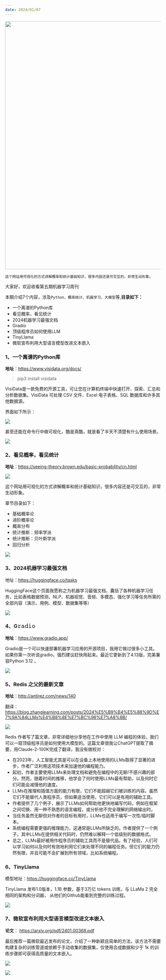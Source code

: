 ```yaml
---
date: 2024/01/07
---
```


<img src="https://my-wechat.oss-cn-beijing.aliyuncs.com/image-20240106231049384.png" width="800" />  

<small>这个网站用可视化的方式讲解概率和统计基础知识，很多内容还是可交互的，非常生动形象。</small>  

大家好，欢迎收看第五期机器学习周刊

本期介绍7个内容，涉及`Python、概率统计、机器学习、大模型`等,**目录如下：**

- 一个离谱的Python库
- 看见概率，看见统计
- 2024机器学习最强文档
- Gradio
- 顶级程序员如何使用LLM
- TinyLlama
- 微软宣布利用大型语言模型改进文本嵌入



### 1、一个离谱的Python库

**地址**：https://www.visidata.org/docs/

> pip3 install visidata

VisiData是一款免费的开源工具，可让您在计算机终端中快速打开、探索、汇总和分析数据集。VisiData 可处理 CSV 文件、Excel 电子表格、SQL 数据库和许多其他数据源。

界面如下所示：

![](https://my-wechat.oss-cn-beijing.aliyuncs.com/image-20240106225419213.png)

甚至还能在命令行中做可视化，酷是真酷，就是看了半天不清楚有什么使用场景。

![](https://my-wechat.oss-cn-beijing.aliyuncs.com/FLMCuUiVgAAR1O4.jpeg)

### 2、看见概率，看见统计

**地址**：https://seeing-theory.brown.edu/basic-probability/cn.html

![](https://my-wechat.oss-cn-beijing.aliyuncs.com/image-20240106230820183.png)

这个网站用可视化的方式讲解概率和统计基础知识，很多内容还是可交互的，非常生动形象。

章节目录如下：

- 基础概率论
- 进阶概率论
- 概率分布
- 统计推断：频率学派
- 统计推断：贝叶斯学派
- 回归分析

![](https://my-wechat.oss-cn-beijing.aliyuncs.com/image-20240106231049384.png)

### 3、2024机器学习最强文档

地址：https://huggingface.co/tasks

HuggingFace这个页面我愿称之为机器学习最强文档，囊括了各种机器学习任务，比如表格数据预测、NLP、机器视觉、音频、多模态、强化学习等任务所需的全部内容（演示、用例、模型、数据集等等）

![](https://my-wechat.oss-cn-beijing.aliyuncs.com/image-20240106231721512.png)

### 4、G𝚛𝚊𝚍𝚒𝚘

**地址**：https://www.gradio.app/

Gradio是一个可以快速部署机器学习应用的开源项目，我用它做过很多小工具。如果你第一次听说gradio，强烈建议赶快用起来。最近它更新到了4.13版，完美兼容Python 3.12 。

![](https://my-wechat.oss-cn-beijing.aliyuncs.com/image-20240106232702709.png)



### 5、Redis 之父的最新文章

**地址**：http://antirez.com/news/140

翻译：https://blog.zhanglearning.com/posts/2024%E5%B9%B4%E5%88%9D%E7%9A%84LLMs%E4%B8%8E%E7%BC%96%E7%A8%8B/

![](https://my-wechat.oss-cn-beijing.aliyuncs.com/image-20240106233132189.png)

Redis 作者写了篇文章，非常详细地分享他在工作中使用 LLM 编程的体验，我们可以一窥顶级程序员是如何使用大模型的。这篇文章很我让ChatGPT提取了摘要，用Claude-2-100K完成了翻译，我没有做校对：

- 在2023年，人工智能尤其是可以在设备上本地使用的LLMs取得了显著的进步，作者广泛利用这项技术来加速他的编程能力。
- 起初，作者主要使用LLMs来处理文档和避免在编程中的无聊/不感兴趣的部分。然而，随着时间的推移，他学会了何时使用LLMs最有帮助，以及何时它们可能会减慢他的速度。
- LLMs在推理和插值方面的能力有限，它们不能超越它们被训练的内容。虽然它们不能替代人类程序员，但如果适当使用，它们可以是有用的辅助工具。
- 作者提供了几个例子，展示了LLMs如何帮助他更快地编写代码，例如在框架之间切换、用一种不熟悉的语言编程，或分析他不完全理解的网络输出时。
- 当任务虽然无聊但对作者的目标有用时，LLMs也适用于编写一次性/临时脚本。
- 系统编程需要更强的推理能力，这通常是LLMs所缺乏的。作者提供了一个例子，其中LLMs在提供相关代码时，仍然难以解释一个低级别的数据格式。
- 总之，LLMs最好被用作程序员的辅助工具而不是替代品。有了经验，人们可以学习如何以及何时有效地利用它们来处理不同的编程任务。但它们的能力仍然有限，并且可能不会扩展到所有领域，比如系统编程。



### 6、TinyLlama

模型地址：https://huggingface.co/TinyLlama

TinyLlama 发布1.0版本，1.1B 参数，基于3万亿 tokens 训练，与 LLaMa 2 完全相同的架构和分词器，
从他们的Github能看到完整的训练过程。



![](https://my-wechat.oss-cn-beijing.aliyuncs.com/image-20240106233218954.png)

### 7、微软宣布利用大型语言模型改进文本嵌入

**论文**： https://arxiv.org/pdf/2401.00368.pdf

最后推荐一篇微软最近发布的论文，介绍了一种新颖且简单的方法，该方法不需要构建复杂的训练管道或依赖于手动收集的数据集，仅使用合成数据和少于 1k 的训练步骤即可获得高质量的文本嵌入。

![](https://my-wechat.oss-cn-beijing.aliyuncs.com/image-20240106235508992.png)


![](https://my-wechat.oss-cn-beijing.aliyuncs.com/WX20230912-203916-20231217213830903-20231222231724242.png)


